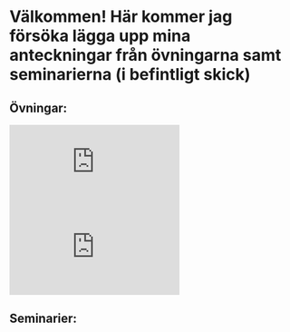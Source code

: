 # Välkommen! Här kommer jag försöka lägga upp mina anteckningar från övningarna samt seminarierna (i befintligt skick)
## Övningar:
<embed src="https://github.com/jonascon/jonascon.github.io/blob/master/%C3%96vning%201.pdf" type="application/pdf" />
<embed src="https://sumanbogati.github.io/sample.pdf" type="application/pdf" />

## Seminarier: 
